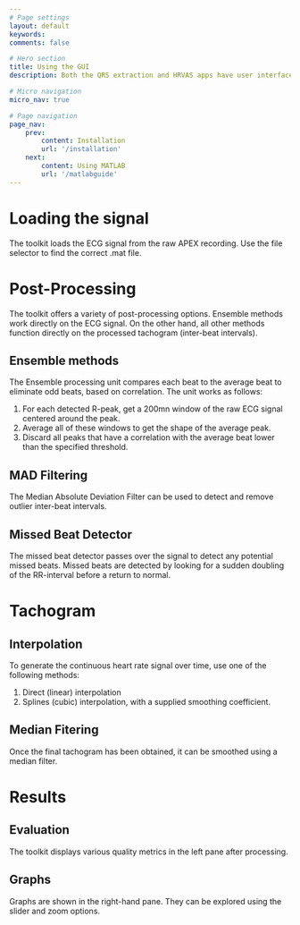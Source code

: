 ```yaml
---
# Page settings
layout: default
keywords:
comments: false

# Hero section
title: Using the GUI
description: Both the QRS extraction and HRVAS apps have user interfaces allowing for simple control of the pipeline. Find out about all the features here.

# Micro navigation
micro_nav: true

# Page navigation
page_nav:
    prev:
        content: Installation
        url: '/installation'
    next:
        content: Using MATLAB
        url: '/matlabguide'
---
```


# Loading the signal

The toolkit loads the ECG signal from the raw APEX recording. Use the file selector to find the correct .mat file.

# Post-Processing

The toolkit offers a variety of post-processing options. Ensemble methods work directly on the ECG signal. On the other hand, all other methods function directly on the processed tachogram (inter-beat intervals).

## Ensemble methods

The Ensemble processing unit compares each beat to the average beat to eliminate odd beats, based on correlation. The unit works as follows:

1. For each detected R-peak, get a 200mn window of the raw ECG signal centered around the peak.
2. Average all of these windows to get the shape of the average peak.
3. Discard all peaks that have a correlation with the average beat lower than the specified threshold.


## MAD Filtering

The Median Absolute Deviation Filter can be used to detect and remove outlier inter-beat intervals.


## Missed Beat Detector

The missed beat detector passes over the signal to detect any potential missed beats. Missed beats are detected by looking for a sudden doubling of the RR-interval before a return to normal.

# Tachogram

## Interpolation

To generate the continuous heart rate signal over time, use one of the following methods:
1. Direct (linear) interpolation
2. Splines (cubic) interpolation, with a supplied smoothing coefficient.

## Median Fitering

Once the final tachogram has been obtained, it can be smoothed using a median filter.


# Results

## Evaluation

The toolkit displays various quality metrics in the left pane after processing.

## Graphs

Graphs are shown in the right-hand pane. They can be explored using the slider and zoom options.





